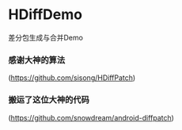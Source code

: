 # HDiffDemo
差分包生成与合并Demo

### 感谢大神的算法
(https://github.com/sisong/HDiffPatch)

### 搬运了这位大神的代码
(https://github.com/snowdream/android-diffpatch)
